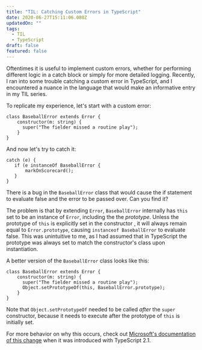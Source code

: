 ```yaml
---
title: "TIL: Catching Custom Errors in TypeScript"
date: 2020-06-27T15:11:06.080Z
updatedOn: ""
tags:
  - TIL
  - TypeScript
draft: false
featured: false
---
```

Oftentimes it is useful to implement custom errors, whether for performing different logic in a catch block or simply for more detailed logging.  Recently, I ran into some trouble catching a custom error in TypeScript, and I encountered a nuance in the language that would make an informative entry in my TIL series.

To replicate my experience, let's start with a custom error:

```
class BaseballError extends Error {
    constructor(m: string) {
      super("The fielder missed a routine play");
    }
}
```

And now let's try to catch it: 

```
catch (e) {
   if (e instanceOf BaseballError {
       markOnScorecard();
   } 
}
```

There is a bug in the `BaseballError` class that would cause the if statement to evaluate false and the error to be passed over.  Can you find it?

The problem is that by extending `Error`, `BaseballError` internally has `this` set to be an instance of `Error`, including the the *prototype*.  Unless the prototype of `this` is explicitly set in the constructor , it will always remain equal to `Error.prototype`, causing `instanceof BaseballError` to evaluate false.  This was unintuitive to me, as I had assumed that in TypeScript the prototype was always set to match the constructor's class upon instantiation.

A better version of the `BaseballError` class looks like this:

```
class BaseballError extends Error {
    constructor(m: string) {
      super("The fielder missed a routine play");
      Object.setPrototypeOf(this, BaseballError.prototype);
    }
}
```

Note that `Object.setPrototypeOf` needed to be called *after* the `super` constructor, because it needs to execute after the prototype of `this` is initially set.

For more behavior on why this occurs, check out [Microsoft's documentation of this change](https://github.com/Microsoft/TypeScript-wiki/blob/master/Breaking-Changes.md#generated-constructor-code-substitutes-the-return-value-of-super-calls-as-this) when it was introduced with TypeScript 2.1.